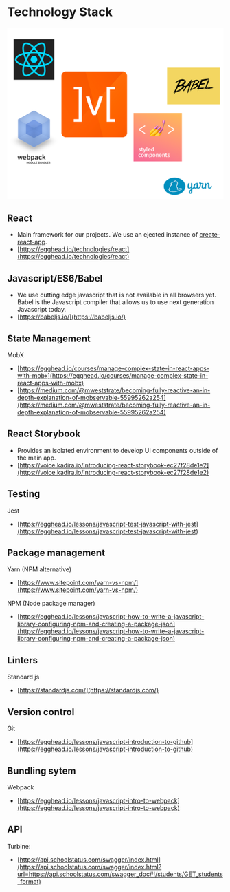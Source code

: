# Technology Stack

![Ecosystem](/assets/ss-technology-ecosystem.png)

## React

* Main framework for our projects. We use an ejected instance of [create-react-app](https://github.com/facebookincubator/create-react-app).
* [https://egghead.io/technologies/react](https://egghead.io/technologies/react) 

## Javascript/ES6/Babel

* We use cutting edge javascript that is not available in all browsers yet. Babel is the Javascript compiler that allows us to use next generation Javascript today. 
* [https://babeljs.io/](https://babeljs.io/)

## State Management

MobX
* [https://egghead.io/courses/manage-complex-state-in-react-apps-with-mobx](https://egghead.io/courses/manage-complex-state-in-react-apps-with-mobx)
* [https://medium.com/@mweststrate/becoming-fully-reactive-an-in-depth-explanation-of-mobservable-55995262a254](https://medium.com/@mweststrate/becoming-fully-reactive-an-in-depth-explanation-of-mobservable-55995262a254)

## React Storybook

* Provides an isolated environment to develop UI components outside of the main app. 
* [https://voice.kadira.io/introducing-react-storybook-ec27f28de1e2](https://voice.kadira.io/introducing-react-storybook-ec27f28de1e2)

## Testing

Jest

* [https://egghead.io/lessons/javascript-test-javascript-with-jest](https://egghead.io/lessons/javascript-test-javascript-with-jest)

## Package management
Yarn \(NPM alternative\)

* [https://www.sitepoint.com/yarn-vs-npm/](https://www.sitepoint.com/yarn-vs-npm/)


NPM \(Node package manager\)

* [https://egghead.io/lessons/javascript-how-to-write-a-javascript-library-configuring-npm-and-creating-a-package-json](https://egghead.io/lessons/javascript-how-to-write-a-javascript-library-configuring-npm-and-creating-a-package-json)



## Linters

Standard js

* [https://standardjs.com/](https://standardjs.com/)

## Version control

Git

* [https://egghead.io/lessons/javascript-introduction-to-github](https://egghead.io/lessons/javascript-introduction-to-github)

## Bundling sytem

Webpack

* [https://egghead.io/lessons/javascript-intro-to-webpack](https://egghead.io/lessons/javascript-intro-to-webpack)

## API

Turbine:

* [https://api.schoolstatus.com/swagger/index.html](https://api.schoolstatus.com/swagger/index.html?url=https://api.schoolstatus.com/swagger_doc#!/students/GET_students_format) 



